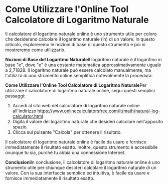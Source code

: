 Come Utilizzare l'Online Tool Calcolatore di Logaritmo Naturale
===============================================================

Il calcolatore di logaritmo naturale online è uno strumento utile per coloro che desiderano calcolare il logaritmo naturale (ln) di un valore. In questo articolo, esploreremo le nozioni di base di questo strumento e poi vi mostreremo come utilizzarlo.

**Nozioni di Base del Logaritmo Naturale**Il logaritmo naturale è il logaritmo in base "e", dove "e" è una costante matematica approssimativamente uguale a 2,71828. Il logaritmo naturale può essere calcolato manualmente, ma l'utilizzo di uno strumento online semplifica notevolmente la procedura.

**Come Utilizzare l'Online Tool Calcolatore di Logaritmo Naturale**Per utilizzare il calcolatore di logaritmo naturale online, segui questi semplici passaggi:

1. Accedi al sito web del calcolatore di logaritmo naturale online all'indirizzo <https://www.onlinecalculatorsfree.com/it/math/natural-log-calculator.html>
2. Digita il valore del logaritmo naturale che desideri calcolare nell'apposito spazio.
3. Clicca sul pulsante "Calcola" per ottenere il risultato.

Il calcolatore di logaritmo naturale online è facile da usare e fornisce immediatamente il risultato esatto. Inoltre, questo strumento è accessibile ovunque tu sia, purché tu abbia una connessione Internet.

**Conclusioni**In conclusione, il calcolatore di logaritmo naturale online è uno strumento utile per chiunque desideri calcolare il logaritmo naturale di un valore. Con la sua interfaccia semplice ed intuitiva, è facile da usare e fornisce immediatamente il risultato esatto.